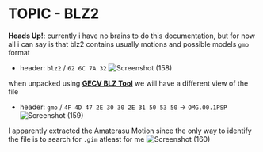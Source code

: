 # TOPIC - BLZ2

**Heads Up!**: currently i have no brains to do this documentation, but for now all i can say is that blz2 contains usually motions and possible models
`gmo` format

- header: `blz2` / `62 6C 7A 32`
![Screenshot (158)](https://github.com/nachotacos69/WikiEater/assets/99103531/388a3052-0139-4dd1-a787-54b255bbc190)


when unpacked using **[GECV BLZ Tool](https://github.com/HaoJun0823/GECV)**
we will have a different view of the file

- header: `gmo` / `4F 4D 47 2E 30 30 2E 31 50 53 50` -> `OMG.00.1PSP`
![Screenshot (159)](https://github.com/nachotacos69/WikiEater/assets/99103531/0446ced0-566f-413c-993e-336b5b826d13)

I apparently extracted the Amaterasu Motion since the only way to identify the file is to search for `.gim` atleast for me
![Screenshot (160)](https://github.com/nachotacos69/WikiEater/assets/99103531/f6bf3084-f818-4c0c-b559-e69f96c2e667)
